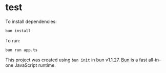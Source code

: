 # test

To install dependencies:

```bash
bun install
```

To run:

```bash
bun run app.ts
```

This project was created using `bun init` in bun v1.1.27. [Bun](https://bun.sh) is a fast all-in-one JavaScript runtime.
